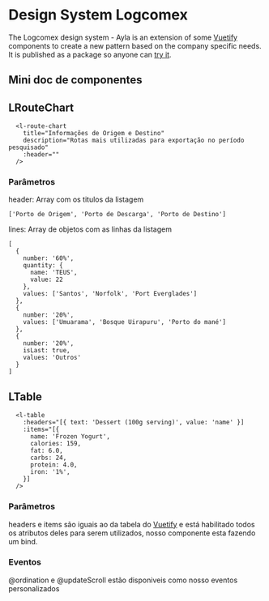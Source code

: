 # Design System Logcomex

The Logcomex design system - Ayla is an extension of some [Vuetify](https://vuetifyjs.com/) components
to create a new pattern based on the company specific needs. It is published as a package so
anyone can [try it](https://www.npmjs.com/package/@logcomex/design).


## Mini doc de componentes

## LRouteChart

```
  <l-route-chart
    title="Informações de Origem e Destino"
    description="Rotas mais utilizadas para exportação no período pesquisado"
    :header=""
  />
```

### Parâmetros

header: Array com os titulos da listagem
```
['Porto de Origem', 'Porto de Descarga', 'Porto de Destino']
```

lines: Array de objetos com as linhas da listagem
```
[
  {
    number: '60%',
    quantity: {
      name: 'TEUS',
      value: 22
    },
    values: ['Santos', 'Norfolk', 'Port Everglades']
  },
  {
    number: '20%',
    values: ['Umuarama', 'Bosque Uirapuru', 'Porto do mané']
  },
  {
    number: '20%',
    isLast: true,
    values: 'Outros'
  }
]
```

## LTable

```
  <l-table
    :headers="[{ text: 'Dessert (100g serving)', value: 'name' }]
    :items="[{
      name: 'Frozen Yogurt',
      calories: 159,
      fat: 6.0,
      carbs: 24,
      protein: 4.0,
      iron: '1%',
    }]
  />
```

### Parâmetros
headers e items são iguais ao da tabela do [Vuetify](https://vuetifyjs.com/en/components/data-tables/#data-tables) e está habilitado todos os atributos deles para serem utilizados, nosso componente esta fazendo um bind.


### Eventos
@ordination e @updateScroll estão disponiveis como nosso eventos personalizados

